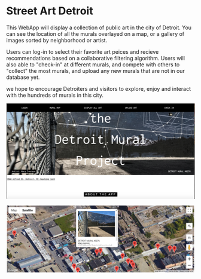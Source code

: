 # Street Art Detroit

This WebApp will display a collection of public art in the city of Detroit. You can see the location of all the murals overlayed on a map, or a gallery of images sorted by neighborhood or artist.

Users can log-in to select their favorite art peices and recieve recommendations based on a collaborative filtering algorithm.
Users will also able to "check-in" at different murals, and compete with others to "collect" the most murals, and upload any new murals that are not in our database yet. 

we hope to encourage Detroiters and visitors to explore, enjoy and interact with the hundreds of murals in this city.

![homepage](https://github.com/10brink/MuralDisplayDetroit/blob/master/homepageSC.png)


![map](https://raw.githubusercontent.com/10brink/MuralDisplayDetroit/master/mapSC.png)
